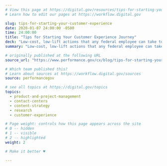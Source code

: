 ```yaml
---
# View this page at https://digital.gov/resources/tips-for-starting-your-customer-experience
# Learn how to edit our pages at https://workflow.digital.gov

slug: tips-for-starting-your-customer-experience
date: 2020-01-07 24:00:00 -0500
time: 24:00:00
title: "Tips for Starting Your Customer Experience Journey"
deck: "Low-cost, low-lift actions that any federal employee can take to improve customer experience."
summary: "Low-cost, low-lift actions that any federal employee can take to improve customer experience."

# originally published at the following URL
source_url: "https://www.performance.gov/cx/blog/tips-for-starting-your-customer-experience-journey/"

# Which team published this?
# Learn about sources at https://workflow.digital.gov/sources
source: performancegov

# see all topics at https://digital.gov/topics
topics:
  - product-and-project-management
  - contact-centers
  - content-strategy
  - research
  - customer-experience

# Page weight: controls how this page appears across the site
# 0 -- hidden
# 1 -- visible
# 2 -- highlighted
weight: 2

# Make it better ♥

---
```

